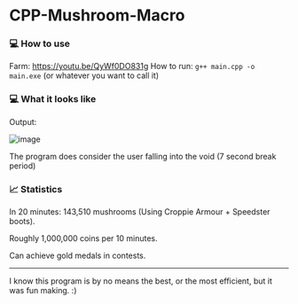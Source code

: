 # CPP-Mushroom-Macro

### 💻 How to use

Farm: https://youtu.be/QyWf0DO831g
How to run: ```g++ main.cpp -o main.exe``` (or whatever you want to call it)

### 💻 What it looks like

Output:

![image](https://github.com/user-attachments/assets/39ef16e7-2aa7-45cf-be34-6507aec5966e)

The program does consider the user falling into the void (7 second break period)

### 📈 Statistics

In 20 minutes: 143,510 mushrooms (Using Croppie Armour + Speedster boots).

Roughly 1,000,000 coins per 10 minutes.

Can achieve gold medals in contests.

--------------------------------------------


I know this program is by no means the best, or the most efficient, but it was fun making. :)
